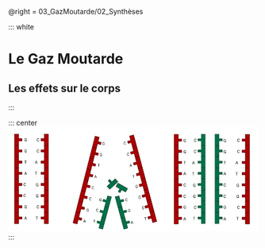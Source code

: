 @right = 03_GazMoutarde/02_Synthèses

::: white
# Le Gaz Moutarde
## Les effets sur le corps
:::

::: center
![replication](static/img/replication.png)
:::
